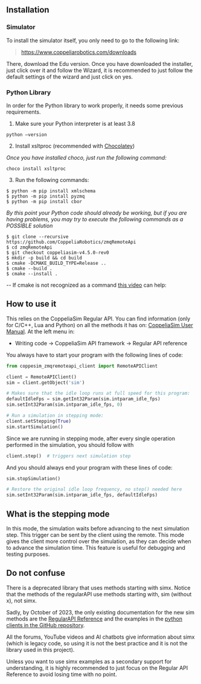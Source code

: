 ## Installation

### Simulator
To install the simulator itself, you only need to go to the following link:
> https://www.coppeliarobotics.com/downloads

There, download the Edu version.
Once you have downloaded the installer, just click over it and follow the Wizard, it is recommended to just follow the default settings of the wizard and just click on yes.

### Python Library
In order for the Python library to work properly, it needs some previous requirements.
1. Make sure your Python interpreter is at least 3.8
```
python –version
```

2. Install xsltproc (recommended with [Chocolatey](https://chocolatey.org/install))

*Once you have installed choco, just run the following command:*
```
choco install xsltproc
```

3. Run the following commands:
```
$ python -m pip install xmlschema
$ python -m pip install pyzmq
$ python -m pip install cbor
```

*By this point your Python code should already be working, but if you are having problems, you may try to execute the following commands as a POSSIBLE solution*
```
$ git clone --recursive https://github.com/CoppeliaRobotics/zmqRemoteApi
$ cd zmqRemoteApi
$ git checkout coppeliasim-v4.5.0-rev0
$ mkdir -p build && cd build
$ cmake -DCMAKE_BUILD_TYPE=Release ..
$ cmake --build .
$ cmake --install .
```
-- If cmake is not recognized as a command [this video](https://www.youtube.com/watch?v=GJy_bw2Vg5c) can help: 

## How to use it

This relies on the CoppeliaSim Regular API. You can find information (only for C/C++, Lua and Python) on all the methods it has on: [CoppeliaSim User Manual](https://www.coppeliarobotics.com/helpFiles/). At the left menu in:
* Writing code -> CoppeliaSim API framework -> Regular API reference

You always have to start your program with the following lines of code:
``` python
from coppesim_zmqremoteapi_client import RemoteAPIClient

client = RemoteAPIClient()
sim = client.getObject('sim')

# Makes sure that the idle loop runs at full speed for this program:
defaultIdleFps = sim.getInt32Param(sim.intparam_idle_fps)
sim.setInt32Param(sim.intparam_idle_fps, 0)

# Run a simulation in stepping mode:
client.setStepping(True)
sim.startSimulation()
```


Since we are running in stepping mode, after every single operation performed in the simulation, you should follow with
``` python
client.step()  # triggers next simulation step
```

And you should always end your program with these lines of code:
``` python
sim.stopSimulation()

# Restore the original idle loop frequency, no step() needed here
sim.setInt32Param(sim.intparam_idle_fps, defaultIdleFps)
```

## What is the stepping mode
In this mode, the simulation waits before advancing to the next simulation step. This trigger can be sent by the client using the remote. This mode gives the client more control over the simulation, as they can decide when to advance the simulation time. This feature is useful for debugging and testing purposes.

## Do not confuse
There is a deprecated library that uses methods starting with simx. Notice that the methods of the regularAPI use methods starting with, sim (without x), not simx.

Sadly, by October of 2023, the only existing documentation for the new sim methods are the [RegularAPI Reference](https://www.coppeliarobotics.com/helpFiles/) and the examples in the [python clients in the GitHub repository](https://github.com/CoppeliaRobotics/zmqRemoteApi/tree/master/clients/python).

All the forums, YouTube videos and AI chatbots give information about simx (which is legacy code, so using it is not the best practice and it is not the library used in this project). 

Unless you want to use simx examples as a secondary support for understanding, it is highly recommended to just focus on the Regular API Reference to avoid losing time with no point. 
